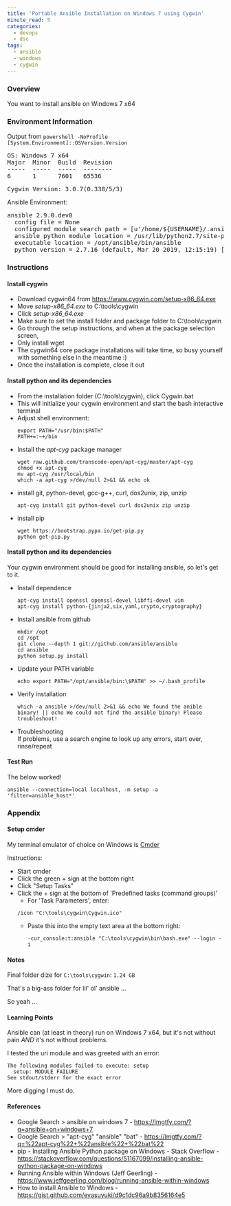 ```yaml
---
title: 'Portable Ansible Installation on Windows 7 using Cygwin'
minute_read: 5
categories:
  - devops
  - dsc
tags:
  - ansible
  - windows
  - cygwin
---
```


### Overview 

You want to install ansible on Windows 7 x64

### Environment Information

Output from `powershell -NoProfile [System.Environment]::OSVersion.Version`
<pre>OS: Windows 7 x64
Major  Minor  Build  Revision
-----  -----  -----  --------
6      1      7601   65536
</pre>
<pre>
Cygwin Version: 3.0.7(0.338/5/3)
</pre>
Ansible Environment: 
<pre>
ansible 2.9.0.dev0
  config file = None
  configured module search path = [u'/home/${USERNAME}/.ansible/plugins/modules', u'/usr/share/ansible/plugins/modules']
  ansible python module location = /usr/lib/python2.7/site-packages/ansible-2.9.0.dev0-py2.7.egg/ansible
  executable location = /opt/ansible/bin/ansible
  python version = 2.7.16 (default, Mar 20 2019, 12:15:19) [GCC 7.4.0]
</pre>

### Instructions

#### Install cygwin

- Download cygwin64 from https://www.cygwin.com/setup-x86_64.exe
- Move _setup-x86_64.exe_ to C:\tools\cygwin
- Click _setup-x86_64.exe_
- Make sure to set the install folder and package folder to C:\tools\cygwin
- Go through the setup instructions, and when at the package selection screen,
- Only install wget
- The cygwin64 core package installations will take time, so busy yourself with something else in the meantime :)
- Once the installation is complete, close it out

#### Install python and its dependencies

- From the installation folder (C:\tools\cygwin), click Cygwin.bat
- This will initialize your cygwin environment and start the bash interactive terminal
- Adjust shell environment:
  ```
  export PATH="/usr/bin:$PATH"
  PATH+=:~+/bin
  ```
- Install the _apt-cyg_ package manager
  ```
  wget raw.github.com/transcode-open/apt-cyg/master/apt-cyg
  chmod +x apt-cyg
  mv apt-cyg /usr/local/bin
  which -a apt-cyg >/dev/null 2>&1 && echo ok
  ```
- install git, python-devel, gcc-g++, curl, dos2unix, zip, unzip
  ```
  apt-cyg install git python-devel curl dos2unix zip unzip
  ```
- install pip
  ```
  wget https://bootstrap.pypa.io/get-pip.py
  python get-pip.py
  ```
  
#### Install python and its dependencies

Your cygwin environment should be good for installing ansible, so let's get to it.

- Install dependence
  ```
  apt-cyg install openssl openssl-devel libffi-devel vim
  apt-cyg install python-{jinja2,six,yaml,crypto,cryptography}
  ```
- Install ansible from github
  ```
  mkdir /opt
  cd /opt
  git clone --depth 1 git://github.com/ansible/ansible
  cd ansible
  python setup.py install
  ```
- Update your PATH variable
  ```
  echo export PATH="/opt/ansible/bin:\$PATH" >> ~/.bash_profile
  ```
- Verify installation
  ```
  which -a ansible >/dev/null 2>&1 && echo We found the anible binary! || echo We could not find the ansible binary! Please troubleshoot!
  ```
- Troubleshooting<br />
  If problems, use a search engine to look up any errors, start over, rinse/repeat  

#### Test Run

The below worked!

`ansible --connection=local localhost, -m setup -a 'filter=ansible_host*'`

### Appendix

#### Setup cmder

My terminal emulator of choice on Windows is [Cmder](https://cmder.net/)

Instructions:
  - Start cmder
  - Click the green + sign at the bottom right
  - Click "Setup Tasks"
  - Click the + sign at the bottom of 'Predefined tasks (command groups)'
    - For 'Task Parameters', enter:
    ```
    /icon "C:\tools\cygwin\Cygwin.ico"
    ```
    - Paste this into the empty text area at the bottom right:<br />
      ```
      -cur_console:t:ansible "C:\tools\cygwin\bin\bash.exe" --login -i
      ```

#### Notes
  
Final folder dize for `C:\tools\cygwin`: `1.24 GB`

That's a big-ass folder for lil' ol' ansible ...

So yeah ...

#### Learning Points

Ansible can (at least in theory) run on Windows 7 x64, but it's not without pain *AND* it's not without problems.

I tested the uri module and was greeted with an error:

```
The following modules failed to execute: setup
  setup: MODULE FAILURE
See stdout/stderr for the exact error
```

More digging I must do.

#### References

- Google Search > ansible on windows 7 - https://lmgtfy.com/?q=ansible+on+windows+7
- Google Search > "apt-cyg" "ansible" "bat" - https://lmgtfy.com/?q=%22apt-cyg%22+%22ansible%22+%22bat%22
- pip - Installing Ansible Python package on Windows - Stack Overflow - https://stackoverflow.com/questions/51167099/installing-ansible-python-package-on-windows
- Running Ansible within Windows (Jeff Geerling) - https://www.jeffgeerling.com/blog/running-ansible-within-windows
- How to install Ansible to Windows - https://gist.github.com/eyasuyuki/d9c1dc96a9b8356164e5
